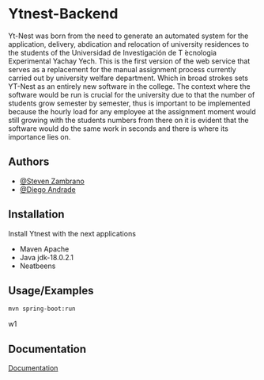 
# Ytnest-Backend


Yt-Nest was born from the need to generate an automated system for the application,
delivery, abdication and relocation of university residences to the students of the Universidad de Investigación de T  ́ecnologia Experimental Yachay Yech. This is the first version of the web service that serves as a replacement for the manual assignment process currently carried out by university welfare department. Which in broad strokes sets YT-Nest as an entirely new software in the college. The context where the software would be run is crucial for the university due to that the number of students grow semester by semester, thus is important to be implemented because the hourly load for any employee at the assignment moment would still growing with the students numbers from there on it is evident that the software would do the same work in seconds and there is where its importance lies on.

## Authors

- [@Steven Zambrano](https://github.com/StevenZ-G)
- [@Diego Andrade](https://github.com/chokez2001)

## Installation

Install Ytnest with the next applications


- Maven Apache
- Java jdk-18.0.2.1
- Neatbeens 
  
    
## Usage/Examples

```bash
mvn spring-boot:run
```

w1
## Documentation

[Documentation](https://linktodocumentation)


